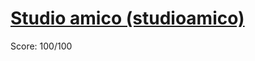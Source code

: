 # [Studio amico (studioamico)](https://training.olinfo.it/#/task/abc_studioamico/statement)
Score: 100/100